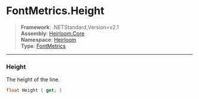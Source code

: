 # FontMetrics.Height

> **Framework**: .NETStandard,Version=v2.1  
> **Assembly**: [Heirloom.Core][0]  
> **Namespace**: [Heirloom][0]  
> **Type**: [FontMetrics][1]

--------------------------------------------------------------------------------

### Height

The height of the line.

```cs
float Height { get; }
```

[0]: ../Heirloom.Core.md
[1]: Heirloom.FontMetrics.md
